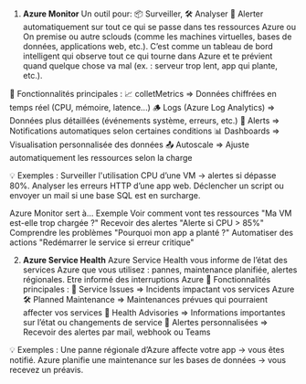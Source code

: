  1. **Azure Monitor**
Un outil pour:
📦 Surveiller,
🛠️ Analyser
🚨 Alerter automatiquement
sur tout ce qui se passe dans tes ressources Azure ou On premise ou autre sclouds (comme les machines virtuelles, bases de données, applications web, etc.).
C’est comme un tableau de bord intelligent qui observe tout ce qui tourne dans Azure et te prévient quand quelque chose va mal (ex. : serveur trop lent, app qui plante, etc.).

🧰 Fonctionnalités principales :
📈 colletMetrics	=>                            Données chiffrées en temps réel (CPU, mémoire, latence...)
🪵 Logs (Azure Log Analytics)	 =>              Données plus détaillées (événements système, erreurs, etc.)
🔔 Alerts	 =>                                    Notifications automatiques selon certaines conditions
📊 Dashboards	   =>                                    Visualisation personnalisée des données
📤 Autoscale	     =>                     Ajuste automatiquement les ressources selon la charge

💡 Exemples :
Surveiller l'utilisation CPU d’une VM → alertes si dépasse 80%.
Analyser les erreurs HTTP d’une app web.
Déclencher un script ou envoyer un mail si une base SQL est en surcharge.

Azure Monitor sert à…	                                      Exemple
Voir comment vont tes ressources	                 "Ma VM est-elle trop chargée ?"
Recevoir des alertes	                               "Alerte si CPU > 85%"
Comprendre les problèmes	                      "Pourquoi mon app a planté ?"
Automatiser des actions	                            "Redémarrer le service si erreur critique"

2. **Azure Service Health**
Azure Service Health vous informe de l’état des services Azure que vous utilisez : pannes, maintenance planifiée, alertes régionales.
Etre informé des interruptions Azure
🧰 Fonctionnalités principales :
🔕 Service Issues	        =>                     Incidents impactant vos services Azure
🛠️ Planned Maintenance	  =>                     Maintenances prévues qui pourraient affecter vos services
📢 Health Advisories	      =>                 Informations importantes sur l’état ou changements de service
🔔 Alertes personnalisées     =>                  	Recevoir des alertes par mail, webhook ou Teams

💡 Exemples :
Une panne régionale d’Azure affecte votre app → vous êtes notifié.
Azure planifie une maintenance sur les bases de données → vous recevez un préavis.





